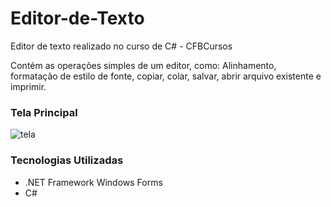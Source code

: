 # Editor-de-Texto

Editor de texto realizado no curso de C# - CFBCursos

Contém as operações simples de um editor, como: Alinhamento, formatação de estilo de fonte, copiar, colar, salvar, abrir arquivo existente e imprimir. 

### Tela Principal
![tela](https://user-images.githubusercontent.com/66570013/88960495-f914ff00-d279-11ea-8485-49901a2010a9.PNG)

### Tecnologias Utilizadas
- .NET Framework Windows Forms
- C#
